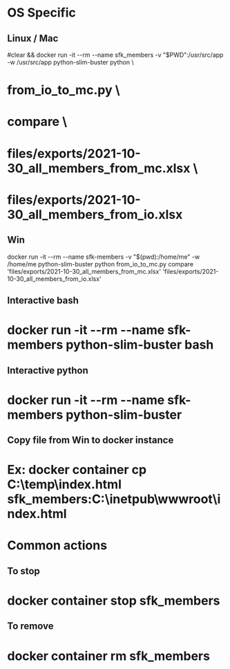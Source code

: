 # OS Specific

## Linux / Mac
#clear && docker run -it --rm --name sfk_members -v "$PWD":/usr/src/app -w /usr/src/app python-slim-buster python \
#    from_io_to_mc.py \
#    compare \
#    files/exports/2021-10-30_all_members_from_mc.xlsx \
#    files/exports/2021-10-30_all_members_from_io.xlsx

## Win
docker run -it --rm --name sfk-members -v "$(pwd):/home/me" -w /home/me python-slim-buster python from_io_to_mc.py compare 'files/exports/2021-10-30_all_members_from_mc.xlsx' 'files/exports/2021-10-30_all_members_from_io.xlsx'

## Interactive bash
# docker run -it --rm --name sfk-members python-slim-buster bash 

## Interactive python
# docker run -it --rm --name sfk-members python-slim-buster

## Copy file from Win to docker instance
# Ex: docker container cp C:\temp\index.html sfk_members:C:\inetpub\wwwroot\index.html

# Common actions

## To stop
# docker container stop sfk_members

## To remove
# docker container rm sfk_members